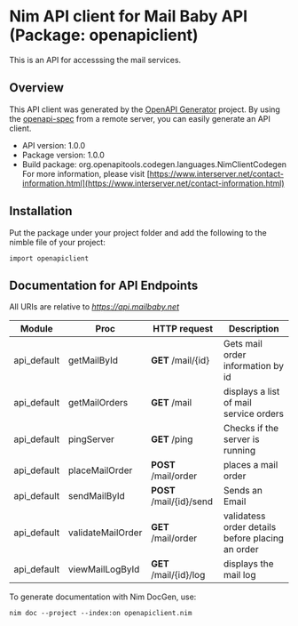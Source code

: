 # Nim API client for Mail Baby API (Package: openapiclient)

This is an API for accesssing the mail services.

## Overview

This API client was generated by the [OpenAPI Generator](https://openapi-generator.tech) project.  By using the [openapi-spec](https://openapis.org) from a remote server, you can easily generate an API client.

- API version: 1.0.0
- Package version: 1.0.0
- Build package: org.openapitools.codegen.languages.NimClientCodegen
    For more information, please visit [https://www.interserver.net/contact-information.html](https://www.interserver.net/contact-information.html)

## Installation

Put the package under your project folder and add the following to the nimble file of your project:

```
import openapiclient
```

## Documentation for API Endpoints

All URIs are relative to *https://api.mailbaby.net*

Module | Proc | HTTP request | Description
------------ | ------------- | ------------- | -------------
api_default | getMailById | **GET** /mail/{id} | Gets mail order information by id
api_default | getMailOrders | **GET** /mail | displays a list of mail service orders
api_default | pingServer | **GET** /ping | Checks if the server is running
api_default | placeMailOrder | **POST** /mail/order | places a mail order
api_default | sendMailById | **POST** /mail/{id}/send | Sends an Email
api_default | validateMailOrder | **GET** /mail/order | validatess order details before placing an order
api_default | viewMailLogById | **GET** /mail/{id}/log | displays the mail log


To generate documentation with Nim DocGen, use:

```
nim doc --project --index:on openapiclient.nim
```

